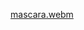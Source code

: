 [mascara.webm](https://github.com/bellbuuu/sad-and-pink/assets/148710393/46bf10c2-01d1-4911-8401-ec48ef5a0b7b)
